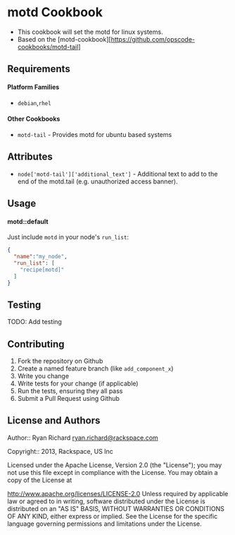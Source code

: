 motd Cookbook
=============
- This cookbook will set the motd for linux systems.
- Based on the [motd-cookbook][https://github.com/opscode-cookbooks/motd-tail]

Requirements
------------
#### Platform Families
- `debian`,`rhel`

#### Other Cookbooks
- `motd-tail` - Provides motd for ubuntu based systems

Attributes
----------
- `node['motd-tail']['additional_text']` - Additional text to add to the end
  of the motd.tail (e.g. unauthorized access banner).

Usage
-----
#### motd::default
Just include `motd` in your node's `run_list`:

```json
{
  "name":"my_node",
  "run_list": [
    "recipe[motd]"
  ]
}
```
Testing
-------
TODO: Add testing 

Contributing
------------
1. Fork the repository on Github
2. Create a named feature branch (like `add_component_x`)
3. Write you change
4. Write tests for your change (if applicable)
5. Run the tests, ensuring they all pass
6. Submit a Pull Request using Github

License and Authors
-------------------
Author:: Ryan Richard ryan.richard@rackspace.com

Copyright:: 2013, Rackspace, US Inc

Licensed under the Apache License, Version 2.0 (the "License"); you may not use this file except in compliance with the License. You may obtain a copy of the License at

http://www.apache.org/licenses/LICENSE-2.0
Unless required by applicable law or agreed to in writing, software distributed under the License is distributed on an "AS IS" BASIS, WITHOUT WARRANTIES OR CONDITIONS OF ANY KIND, either express or implied. See the License for the specific language governing permissions and limitations under the License.